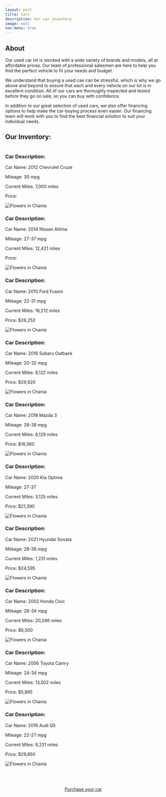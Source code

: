 ```yaml
---
layout: post
title: Cars
description: Our car inventory
image: null
nav-menu: true
---
```

<h2 id="content">About</h2>
<p>Our used car lot is stocked with a wide variety of brands and models, all at affordable prices. Our team of professional salesmen are here to help you find the perfect vehicle to fit your needs and budget.

We understand that buying a used cae can be stressful, which is why we go above and beyond to ensure that each and every vehicle on our lot is in excellent condition. All of our cars are thoroughly inspected and tested before they go on sale, so you can buy with confidence.

In addition to our great selection of used cars, we also offer financing options to help make the car-buying process even easier. Our financing team will work with you to find the best financial solution to suit your individual needs.</p>

<h2>Our Inventory:</h2>
<div class="column">
<div class="row">
	<div class="6u 12u$(small)">
		<h3>Car Description:</h3>
		<p>Car Name: 2012 Chevrolet Cruze<br></p>
		<p>Mileage: 30 mpg<br></p>
		<p>Current Miles: 7,000 miles<br></p>
		<p>Price: <br></p>
	</div>
	<div width="20%" class="6u$ 12u$(small)">
		<img src="/assets/images/chevrolet-cruze.jpg" alt="Flowers in Chania">
</div>
<div class="row">
	<div class="6u 12u$(small)">
		<h3>Car Description:</h3>
		<p>Car Name: 2014 Nissan Altima<br></p>
		<p>Mileage: 27-37 mpg<br></p>
		<p>Current Miles: 12,421 miles<br></p>
		<p>Price: <br></p>
	</div>
	<div class="6u$ 12u$(small)">
		<img src="/assets/images/nissan-altima.jpg" alt="Flowers in Chania">
</div>
<div class="row">
	<div class="6u 12u$(small)">
		<h3>Car Description:</h3>
		<p>Car Name: 2010 Ford Fusion<br></p>
		<p>Mileage: 22-31 mpg<br></p>
		<p>Current Miles: 16,212 miles<br></p>
		<p>Price: $26,252<br></p>
	</div>
	<div class="6u$ 12u$(small)">
		<img src="/assets/images/ford-fusion.webp" alt="Flowers in Chania">
</div>
<div class="row">
	<div class="6u 12u$(small)">
		<h3>Car Description:</h3>
		<p>Car Name: 2016 Subaru Outback<br></p>
		<p>Mileage: 20-32 mpg<br></p>
		<p>Current Miles: 8,122 miles<br></p>
		<p>Price: $29,920<br></p>
	</div>
	<div class="6u$ 12u$(small)">
		<img src="/assets/images/subaru-outback.jpg" alt="Flowers in Chania">
</div>
<div class="row">
	<div class="6u 12u$(small)">
		<h3>Car Description:</h3>
		<p>Car Name: 2018 Mazda 3<br></p>
		<p>Mileage: 28-38 mpg<br></p>
		<p>Current Miles: 6,129 miles<br></p>
		<p>Price: $18,560<br></p>
	</div>
	<div class="6u$ 12u$(small)">
		<img src="/assets/images/mazda-3.jpg" alt="Flowers in Chania">
</div>
<div class="row">
	<div class="6u 12u$(small)">
		<h3>Car Description:</h3>
		<p>Car Name: 2020 Kia Optima<br></p>
		<p>Mileage: 27-37<br></p>
		<p>Current Miles: 3,125 miles<br></p>
		<p>Price: $21,390<br></p>
	</div>
	<div class="6u$ 12u$(small)">
		<img src="/assets/images/kia-optima.webp" alt="Flowers in Chania">
</div>
<div class="row">
	<div class="6u 12u$(small)">
		<h3>Car Description:</h3>
		<p>Car Name: 2021 Hyundai Sonata<br></p>
		<p>Mileage: 28-38 mpg<br></p>
		<p>Current Miles: 1,231 miles<br></p>
		<p>Price: $24,595<br></p>
	</div>
	<div class="6u$ 12u$(small)">
		<img src="/assets/images/hyundai-sonata.jpg" alt="Flowers in Chania">
</div>
<div class="row">
	<div class="6u 12u$(small)">
		<h3>Car Description:</h3>
		<p>Car Name: 2002 Honda Civic<br></p>
		<p>Mileage: 26-34 mpg<br></p>
		<p>Current Miles: 20,246 miles<br></p>
		<p>Price: $6,500<br></p>
	</div>
	<div class="6u$ 12u$(small)">
		<img src="/assets/images/honda-civic.jpg" alt="Flowers in Chania">
</div>
<div class="row">
	<div class="6u 12u$(small)">
		<h3>Car Description:</h3>
		<p>Car Name: 2006 Toyota Camry<br></p>
		<p>Mileage: 24-34 mpg<br></p>
		<p>Current Miles: 13,502 miles<br></p>
		<p>Price: $5,895<br></p>
	</div>
	<div class="6u$ 12u$(small)">
		<img src="/assets/images/toyota-camry.jpg" alt="Flowers in Chania">
</div>
<div class="row">
	<div class="6u 12u$(small)">
		<h3>Car Description:</h3>
		<p>Car Name: 2019 Audi Q5<br></p>
		<p>Mileage: 22-27 mpg<br></p>
		<p>Current Miles: 9,231 miles<br></p>
		<p>Price: $29,850<br></p>
	</div>
	<div class="6u$ 12u$(small)">
		<img src="/assets/images/audi-q5.webp" alt="Flowers in Chania">
</div>
</div>
<br>
<br>
<br>
<p align = "center">
<a href="purchase-form.html	" class="button special">Purchase your car</a>
</p>